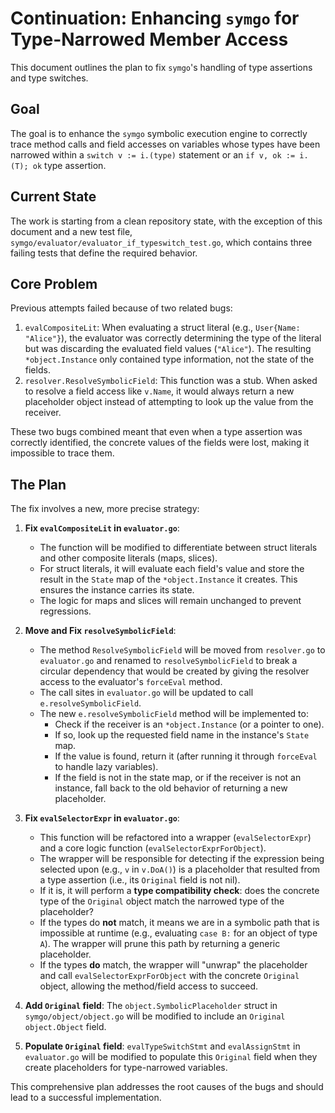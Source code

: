# Continuation: Enhancing `symgo` for Type-Narrowed Member Access

This document outlines the plan to fix `symgo`'s handling of type assertions and type switches.

## Goal

The goal is to enhance the `symgo` symbolic execution engine to correctly trace method calls and field accesses on variables whose types have been narrowed within a `switch v := i.(type)` statement or an `if v, ok := i.(T); ok` type assertion.

## Current State

The work is starting from a clean repository state, with the exception of this document and a new test file, `symgo/evaluator/evaluator_if_typeswitch_test.go`, which contains three failing tests that define the required behavior.

## Core Problem

Previous attempts failed because of two related bugs:
1.  `evalCompositeLit`: When evaluating a struct literal (e.g., `User{Name: "Alice"}`), the evaluator was correctly determining the type of the literal but was discarding the evaluated field values (`"Alice"`). The resulting `*object.Instance` only contained type information, not the state of the fields.
2.  `resolver.ResolveSymbolicField`: This function was a stub. When asked to resolve a field access like `v.Name`, it would always return a new placeholder object instead of attempting to look up the value from the receiver.

These two bugs combined meant that even when a type assertion was correctly identified, the concrete values of the fields were lost, making it impossible to trace them.

## The Plan

The fix involves a new, more precise strategy:

1.  **Fix `evalCompositeLit` in `evaluator.go`**:
    *   The function will be modified to differentiate between struct literals and other composite literals (maps, slices).
    *   For struct literals, it will evaluate each field's value and store the result in the `State` map of the `*object.Instance` it creates. This ensures the instance carries its state.
    *   The logic for maps and slices will remain unchanged to prevent regressions.

2.  **Move and Fix `resolveSymbolicField`**:
    *   The method `ResolveSymbolicField` will be moved from `resolver.go` to `evaluator.go` and renamed to `resolveSymbolicField` to break a circular dependency that would be created by giving the resolver access to the evaluator's `forceEval` method.
    *   The call sites in `evaluator.go` will be updated to call `e.resolveSymbolicField`.
    *   The new `e.resolveSymbolicField` method will be implemented to:
        *   Check if the receiver is an `*object.Instance` (or a pointer to one).
        *   If so, look up the requested field name in the instance's `State` map.
        *   If the value is found, return it (after running it through `forceEval` to handle lazy variables).
        *   If the field is not in the state map, or if the receiver is not an instance, fall back to the old behavior of returning a new placeholder.

3.  **Fix `evalSelectorExpr` in `evaluator.go`**:
    *   This function will be refactored into a wrapper (`evalSelectorExpr`) and a core logic function (`evalSelectorExprForObject`).
    *   The wrapper will be responsible for detecting if the expression being selected upon (e.g., `v` in `v.DoA()`) is a placeholder that resulted from a type assertion (i.e., its `Original` field is not nil).
    *   If it is, it will perform a **type compatibility check**: does the concrete type of the `Original` object match the narrowed type of the placeholder?
    *   If the types do **not** match, it means we are in a symbolic path that is impossible at runtime (e.g., evaluating `case B:` for an object of type `A`). The wrapper will prune this path by returning a generic placeholder.
    *   If the types **do** match, the wrapper will "unwrap" the placeholder and call `evalSelectorExprForObject` with the concrete `Original` object, allowing the method/field access to succeed.

4.  **Add `Original` field**: The `object.SymbolicPlaceholder` struct in `symgo/object/object.go` will be modified to include an `Original object.Object` field.

5.  **Populate `Original` field**: `evalTypeSwitchStmt` and `evalAssignStmt` in `evaluator.go` will be modified to populate this `Original` field when they create placeholders for type-narrowed variables.

This comprehensive plan addresses the root causes of the bugs and should lead to a successful implementation.

